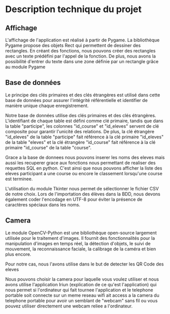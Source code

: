 # Description technique du projet

## Affichage

L'affichage de l'application est réalisé à partir de Pygame. La bibliothèque Pygame propose des objets Rect qui permettent de dessiner des rectangles. En créant des fonctions, nous pouvons créer des rectangles avec un texte prédéfini par l'appel de la fonction. De plus, nous avons la possibilité d'entrer du texte dans une zone définie par un rectangle grâce au module Pygame 

## Base de données

Le principe des clés primaires et des clés étrangères est utilisé dans cette base de données pour assurer l'intégrité référentielle et identifier de manière unique chaque enregistrement.

Notre base de données utilise des clés primaires et des clés étrangères. L'identifiant de chaque table est défini comme clé primaire, tandis que dans la table "participe", les colonnes "id_course" et "id_eleves" servent de clé composite pour garantir l'unicité des relations. De plus, la clé étrangère "id_eleves" de la table "participe" fait référence à la clé primaire "id_eleves" de la table "eleves" et la clé étrangère "id_course" fait référence à la clé primaire "id_course" de la table "course".



Grace a la base de donnees nous pouvons inserer les noms des eleves mais aussi les recuperer grace aux fonctions nous permettant de realiser des requettes SQL en python. C'est ainsi que nous pouvons afficher la liste des eleves participant a une course ou encore le classement lorsqu'une course est terminee.

L'utilisation du module Tkinter nous permet de sélectionner le fichier CSV de notre choix. Lors de l'importation des élèves dans la BDD, nous devons également coder l'encodage en UTF-8 pour éviter la présence de caractères spéciaux dans les noms.

## Camera

Le module OpenCV-Python est une bibliothèque open-source largement utilisée pour le traitement d'images. Il fournit des fonctionnalités pour la manipulation d'images en temps réel, la détection d'objets, le suivi de mouvement, la reconnaissance faciale, la calibrage de la caméra et bien plus encore.

Pour notre cas, nous l'avons utilise dans le but de detecter les QR Code des eleves 

Nous pouvons choisir la camera pour laquelle vous voulez utiliser et nous avons utilise l'application Iriun (explication de ce qu'est l'application) qui nous permet si l'ordinateur qui fait tournee l'application et le telephone portable soit connecte sur un meme reseau wifi ait access a la camera du telephone portable pour avoir un semblant de "webcam" sans fil ou vous pouvez utiliser directement une webcam reliee a l'ordinateur.

